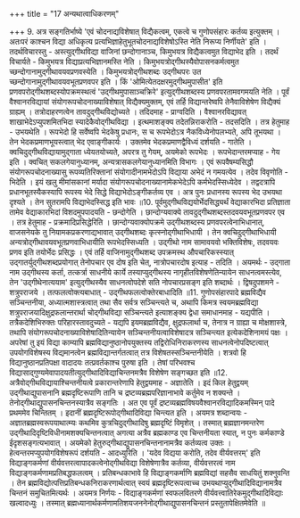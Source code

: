 +++
title = "17 अन्यथात्वाधिकरणम्"

+++
9. अत्र सङ्गतिर्भाष्ये 'एवं चोदनाद्यविशेषात् विद्यैकत्वम्, एकत्वे च गुणोपसंहारः कर्तव्य इत्युक्तम् । अतःपरं काश्चन विद्या अधिकृत्य प्रत्यभिज्ञाहेतुभूतचोदनाद्यविशेषोऽस्ति नेति निरूप्य निर्णीयते' इति । तदर्थविचारस्तु - अस्त्युद्गीथविद्या वाजिनां छन्दोगानाञ्च, किमुभयत्र विद्यैकत्वमुत विद्याभेद इति । तदर्थं विचार्यते - किमुभयत्र विद्याप्रत्यभिज्ञानमस्ति नेति । किमुभयत्रोद्गीथस्यैवोपासनकर्मत्वमुत च्छन्दोगानामुद्गीथावयवप्रणवस्येति । किमुभयत्रोद्गीथशब्दः उद्गीथपरः उत च्छन्दोगानामुद्गीथावयवभूतप्रणवपर इति । किं 'ओमित्येतदक्षरमुद्गीथमुपासीत' इति प्रणवपरोद्गीथशब्दस्योपक्रमस्थत्वं 'उद्गीथमुपासाञ्चक्रिरे' इत्युद्गीथशब्दस्य प्रणवपरतामवगमयति नेति । पूर्वं वैश्वानरविद्यायां संयोगरूपचोदनाख्याविशेषात् विद्यैक्यमुक्तम्, एवं तर्हि विद्यान्तरेष्वपि तेनैवाविशेषेण विद्यैक्यं ग्राह्यम् । तत्रोदाहरणत्वेन तावदुद्गीथविद्योच्यते । तदिदमाह - प्राग्वदिति । वैश्वानरविद्यावत् शाखाभेदेऽप्युपशमितभिदा स्यादेकैवोद्गीथविद्या । इत्थमाशङ्क्य तदेतन्निराकरोति - तदसदिति । तत्र हेतुमाह - उभयथेति । रूपभेदो हि सर्वेष्वपि भेदकेषु प्रधानः, स च रूपभेदोऽत्र नैकविध्येनोपलभ्यते, अपि तूभयथा । तेन भेदकप्रमाणभूयस्त्वात् भेद एवाङ्गीकार्यः । उक्तमेव भेदकप्रमाणद्वैविध्यं दर्शयति - गातेति । क्वचिदुद्गीथविद्यायामुद्गाता ध्येयतयोच्यते, अपरत्र तु गेयम्, अयमेको रूपभेदः । रूपभेदान्तरमप्याह - गेय इति । क्वचित् सकलगेयानुध्यानम्, अन्यत्रासकलगेयानुध्यानमिति विभागः । एवं रूपवैषम्यसिद्धौ संयोगरूपचोदनाख्यासु रूपव्यतिरिक्तानां संयोगादीनामभेदोऽपि विद्याया अभेदं न गमयत्येव । तदेव विवृणोति - भिदेति । इयं खलु मीमांसकानां मर्यादा संयोगरूपचोदनाख्यानामेकभेदेऽपि कर्मभेदस्सिध्येदेव । तद्वदत्रापि प्रधानभूतस्यैकस्यापि रूपस्य भेदे सिद्धे विद्याभेदोऽङ्गीकर्तव्य एव । अत्र पुनः प्रधानस्य रूपस्य भेद उभयथा दृश्यते । तेन सुतरामपि विद्याभेदस्सिद्ध इति भावः ॥10. पूर्वमुद्गीथविद्ययोर्भेदसिद्ध्यर्थं वेद्याकारभिदा प्रतिज्ञाता तामेव वेद्याकारभिदां विशदमुपपादयति - छन्दोगेति । छान्दोग्यवाक्ये तावदुद्गीथशब्दस्तदवयवभूतप्रणवपर एव । तत्र हेतुमाह - प्रक्रमादिप्रसिद्धेरिति । छान्दोग्यवाक्योपक्रमे उद्गीथशब्दस्य प्रणवपरत्वेनाभिधानात्, वाजसनेयके तु नियामकप्रकरणाद्यभावात् उद्गीथशब्दः कृत्स्नोद्गीथाभिधायी । तेन क्वचिदुद्गीथाभिधायी अन्यत्रोद्गीथावयवभूतप्रणवाभिधायीति रूपभेदस्सिध्यति । उद्गीथो नाम सामावयवो भक्तिविशेषः, तदवयवः प्रणव इति तयोर्भेदः प्रसिद्धः । एवं तर्हि वाजिनामुद्गीथशब्द उपक्रमस्थ औपचारिकस्स्यात् उद्गातर्युद्गीथशब्दप्रयोगात् तेनोपचार एव दोष इति चेत्, नात्रोपचारदोष इत्याह - तदिति । अयमर्थः - उद्गाता नाम उद्गीथस्य कर्ता, तत्कर्त्रा साधनीये कार्ये तस्याप्युद्गीथस्य नागृहीतविशेषणेतिन्यायेन साधनत्वमस्त्येव, तेन 'उद्गीथेनात्ययाम' इत्युद्गीथस्यैव साधनत्वोपदेशे सति नोपचारप्रसङ्ग इति शब्दार्थः । द्विषदुपशमने - शत्रुपराजये । तत्फलत्वोक्त्यबाधात् - उद्गीथफलत्वोक्तेरबाधादिति ॥11. गुणोपसंहारपादे ब्रह्मविद्यैव सञ्चिन्तनीया, अध्यात्मशास्त्रत्वात् तथा सैव सर्वत्र सञ्चिन्त्यते च, अथापि किमत्र स्वयमब्रह्मविद्या शत्रुपराजयादिक्षुद्रफलान्तरार्था चोद्गीथविद्या सञ्चिन्त्यते इत्याशङ्क्य द्वेधा समाधानमाह - यद्यपीति । तत्रैकदेशिभिरुक्तः परिहारस्तावदुच्यते - यद्यपि इयमब्रह्मविद्यैव, क्षुद्रफलार्था च, तेनात्र न ग्राह्या च मोक्षशास्त्रे, तथापि संयोगरूपचोदनाख्याविशेषादितिन्यायेन सञ्चिन्तनीयत्वाविशेषादत्र सञ्चिन्त्यत इत्येकदेशिनामयं पक्षः । अपरेषां तु इयं विद्या काम्यापि ब्रह्मविद्यानुष्ठानोपयुक्तस्य तद्विरोधिनिराकरणस्य साधनत्वेनोपदिष्टत्वात् उपयोगविशेषस्य विद्यमानत्वेन ब्रह्मविद्यान्तर्गतत्वात् तत्र विशेषतस्सञ्चिन्तनीयेति । शत्रवो हि विद्यानुष्ठानप्रतिपक्षा वादादयः तत्प्रवर्तकाश्च पुरुषा इति । तेषां परिभवश्च विद्यासाद्गुण्यमेवापादयतीत्युद्गीथादिविद्याचिन्तनमत्रैव विशेषेण सङ्गच्छत इति ॥12. अत्रैवोद्गीथविद्यायाश्चिन्तनीयत्वे प्रकारान्तरेणापि हेतुद्वयमाह - अज्ञातेति । इदं किल हेतुद्वयम् उद्गीथाद्युपासनानि ब्रह्मदृष्टिरूपाणि तानि च द्रष्टव्यब्रह्मपरिज्ञानाभावे कर्तुमेव न शक्यन्ते । तेनोद्गीथाद्युपासनचिन्तनस्यात्रैव सङ्गतिः । अत एव पूर्वं द्रष्टव्यब्रह्मविषयवैश्वानरविद्यादिकमस्मिन् पादे प्रथममेव चिन्तितम् । इदानीं ब्रह्मदृष्टिरूपोद्गीथादिविद्या चिन्त्यत इति । अयमत्र शब्दान्वयः - अज्ञातब्रह्मस्वरूपयाथात्म्यः कथमिव कुत्रचिदुद्गीथादिषु ब्रह्मदृष्टिं विमृशेत् । तस्मात् ब्रह्मज्ञानमन्तरेण उद्गीथादिदृष्टिविधीनामशक्यचिन्तनत्वात् अगत्या अत्रैव ब्रह्मकाण्ड एव चिन्तनीयता स्यात्, न पुनः कर्मकाण्डे ईदृशसङ्गत्यभावात् । अयमेको हेतुरुद्गीथाद्युपासनचिन्तनानामत्रैव कर्तव्यत्व उक्तः । हेत्वन्तरमप्युपयोगविशेषरूपं दर्शयति - आदध्युरिति । 'यदेव विद्यया करोति, तदेव वीर्यवत्तरम्' इति विद्याङ्गकर्मणां वीर्यवत्तरत्वापादकत्वेनोद्गीथविद्या विशेषेणात्रैव कर्तव्या, वीर्यवत्तरत्वं नाम विद्याङ्गकर्मणामप्रतिबद्धफलत्वम् । प्रतिबन्धकाभावे हि विद्याङ्गकर्माणि ब्रह्मविद्यां सहसैव साधयितुं शक्नुवन्ति । तेन ब्रह्मविद्योत्पत्तिप्रतिबन्धकनिराकरणार्थत्वात् स्वयं ब्रह्मदृष्टिरूपत्वाच्च उभयथाप्युद्गीथादिविद्यानामत्रैव चिन्तनं समुचितमित्यर्थः । अयमत्र निर्णयः - विद्याङ्गकर्मणां स्वफलवितरणे वीर्यवत्त्वातिरेकमुद्गीथादिविद्याः खल्वादध्युः । तस्मात् ब्रह्मध्यानार्थकर्मणामतिशयजननेनोद्गीथाद्युपासनचिन्तनं प्रस्तुतापेक्षितमेवेति ॥